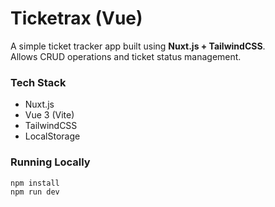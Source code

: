 # Ticketrax (Vue)

A simple ticket tracker app built using **Nuxt.js + TailwindCSS**.  
Allows CRUD operations and ticket status management.

### Tech Stack

- Nuxt.js
- Vue 3 (Vite)
- TailwindCSS
- LocalStorage

### Running Locally

```bash
npm install
npm run dev
```
